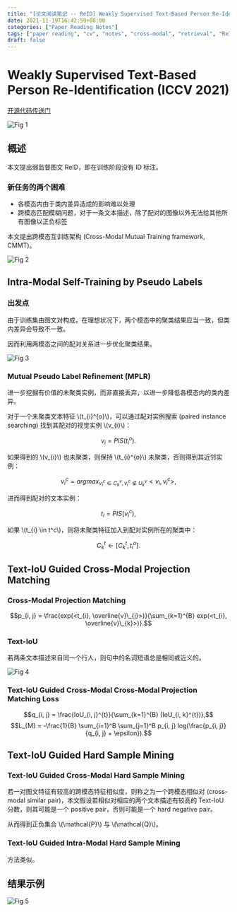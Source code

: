 ```yaml
---
title: "[论文阅读笔记 -- ReID] Weakly Supervised Text-Based Person Re-Identification (ICCV 2021)"
date: 2021-11-19T16:42:59+08:00
categories: ["Paper Reading Notes"]
tags: ["paper reading", "cv", "notes", "cross-modal", "retrieval", "ReID"]
draft: false
---
```


# Weakly Supervised Text-Based Person Re-Identification (ICCV 2021)

[开源代码传送门](https://github.com/X-BrainLab/WS_Text-ReID)

![Fig 1](/images/2021/PRN118/1.png)

## 概述

本文提出弱监督图文 ReID，即在训练阶段没有 ID 标注。  

### 新任务的两个困难
+ 各模态内由于类内差异造成的影响难以处理
+ 跨模态匹配模糊问题，对于一条文本描述，除了配对的图像以外无法给其他所有图像以正负标签

本文提出跨模态互训练架构 (Cross-Modal Mutual Training framework, CMMT)。  

![Fig 2](/images/2021/PRN118/2.png)

## Intra-Modal Self-Training by Pseudo Labels

### 出发点
由于训练集由图文对构成，在理想状况下，两个模态中的聚类结果应当一致，但类内差异会导致不一致。  

因而利用两模态之间的配对关系进一步优化聚类结果。  

![Fig 3](/images/2021/PRN118/3.png)

### Mutual Pseudo Label Refinement (MPLR)

进一步挖掘有价值的未聚类实例，而非直接丢弃，以进一步降低各模态内的类内差异。  

对于一个未聚类文本特征 \\(t_{i}^{o}\\)，可以通过配对实例搜索 (paired instance searching) 找到其配对的视觉实例 \\(v_{i}\\)：  

$$v_{i} = PIS(t_{i}^{o}).$$

如果得到的 \\(v_{i}\\) 也未聚类，则保持 \\(t_{i}^{o}\\) 未聚类，否则得到其近邻实例：  

$$v_{i}^c = arg max_{v_{i}^{c} \in C_{k}^{v}, v_{i}^{c} \notin U_{k}^{v}} <v_i, v_{i}^{c}>,$$

进而得到配对的文本实例：  

$$t_{i} = PIS(v_{i}^{c}),$$

如果 \\(t_{i} \in t^c\\)，则将未聚类特征加入到配对实例所在的聚类中：  

$$C_{k}^{t} \leftarrow [C_{k}^{t}, t_{i}^{o}].$$

## Text-IoU Guided Cross-Modal Projection Matching

### Cross-Modal Projection Matching

$$p_{i, j} = \frac{exp(<t_{i}, \overline{v}\_{j}>)}{\sum_{k=1}^{B} exp(<t_{i}, \overline{v}\_{k}>)}.$$

### Text-IoU

若两条文本描述来自同一个行人，则句中的名词短语总是相同或近义的。  

![Fig 4](/images/2021/PRN118/4.png)

### Text-IoU Guided Cross-Modal Cross-Modal Projection Matching Loss

$$q_{i, j} = \frac{IoU_{i, j}^{t}}{\sum_{k=1}^{B} (IoU_{i, k}^{t})},$$
$$L_{M} = -\frac{1}{B} \sum_{i=1}^B \sum_{j=1}^B p_{i, j} log(\frac{p_{i, j}}{q_{i, j} + \epsilon}).$$

## Text-IoU Guided Hard Sample Mining

### Text-IoU Guided Cross-Modal Hard Sample Mining

若一对图文特征有较高的跨模态特征相似度，则称之为一个跨模态相似对 (cross-modal similar pair)，本文假设若相似对相应的两个文本描述有较高的 Text-IoU 分数，则其可能是一个 positive pair，否则可能是一个 hard negative pair。  

从而得到正负集合 \\(\mathcal{P}\\) 与 \\(\mathcal{Q}\\)。  

### Text-IoU Guided Intra-Modal Hard Sample Mining

方法类似。  

## 结果示例

![Fig 5](/images/2021/PRN118/5.png)
